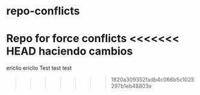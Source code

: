 # repo-conflicts
Repo for force conflicts
<<<<<<< HEAD
haciendo cambios
=======

ericlio
ericlio
Test test test 
>>>>>>> 1820a309352fadb4c066b5c1025297b1eb48803e

